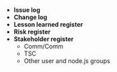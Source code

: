* **Issue log**
* **Change log**
* **Lesson learned register**
* **Risk register**
* **Stakeholder register** 
  * Comm/Comm
  * TSC
  * Other user and node.js groups
